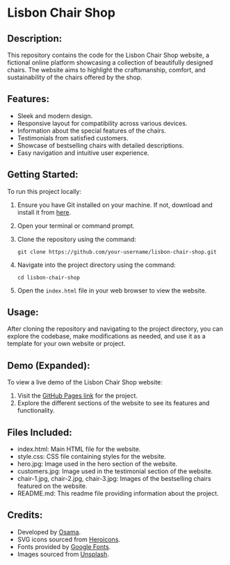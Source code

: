 # Lisbon Chair Shop

## Description:
This repository contains the code for the Lisbon Chair Shop website, a fictional online platform showcasing a collection of beautifully designed chairs. The website aims to highlight the craftsmanship, comfort, and sustainability of the chairs offered by the shop.

## Features:
- Sleek and modern design.
- Responsive layout for compatibility across various devices.
- Information about the special features of the chairs.
- Testimonials from satisfied customers.
- Showcase of bestselling chairs with detailed descriptions.
- Easy navigation and intuitive user experience.

## Getting Started:
To run this project locally:
1. Ensure you have Git installed on your machine. If not, download and install it from [here](https://git-scm.com/).
2. Open your terminal or command prompt.
3. Clone the repository using the command:

   ```
   git clone https://github.com/your-username/lisbon-chair-shop.git
   ```
5. Navigate into the project directory using the command:

   ```
   cd lisbon-chair-shop
   ```
7. Open the `index.html` file in your web browser to view the website.

## Usage:
After cloning the repository and navigating to the project directory, you can explore the codebase, make modifications as needed, and use it as a template for your own website or project.

## Demo (Expanded):
To view a live demo of the Lisbon Chair Shop website:
1. Visit the [GitHub Pages link](https://osama206.github.io/lisbon-chair-shop) for the project.
2. Explore the different sections of the website to see its features and functionality.

## Files Included:
- index.html: Main HTML file for the website.
- style.css: CSS file containing styles for the website.
- hero.jpg: Image used in the hero section of the website.
- customers.jpg: Image used in the testimonial section of the website.
- chair-1.jpg, chair-2.jpg, chair-3.jpg: Images of the bestselling chairs featured on the website.
- README.md: This readme file providing information about the project.

## Credits:
- Developed by [Osama](https://github.com/osama206).
- SVG icons sourced from [Heroicons](https://heroicons.com/).
- Fonts provided by [Google Fonts](https://fonts.google.com/).
- Images sourced from [Unsplash](https://unsplash.com/).


